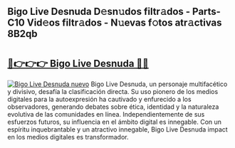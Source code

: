 ## Bigo Live Desnuda D𝚎sn𝚞dos filtr𝚊dos - Parts-C10 Vid𝚎os filtr𝚊dos - N𝚞evas f𝚘tos atr𝚊ctivas 8B2qb

# <h2><a href="http://mbckny.tromn.icu/?c=Bigo+Live+Desnuda">🔗👉👉👉 Bigo Live Desnuda 🔗🔗</a></h2>

[![Bigo Live Desnuda nuevo](https://i.imgur.com/pEAQMta.gif)](http://mbckny.tromn.icu/?c=Bigo+Live+Desnuda)
Bigo Live Desnuda, un personaje multifacético y divisivo, desafía la clasificación directa. Su uso pionero de los medios digitales para la autoexpresión ha cautivado y enfurecido a los observadores, generando debates sobre ética, identidad y la naturaleza evolutiva de las comunidades en línea. Independientemente de sus esfuerzos futuros, su influencia en el ámbito digital es innegable. Con un espíritu inquebrantable y un atractivo innegable, Bigo Live Desnuda impact en los medios digitales es transformador.
